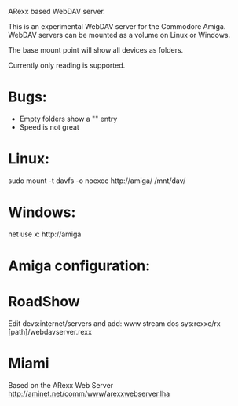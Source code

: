 ARexx based WebDAV server.

This is an experimental WebDAV server for the Commodore Amiga.
WebDAV servers can be mounted as a volume on Linux or Windows.

The base mount point will show all devices as folders.

Currently only reading is supported.

# Bugs:
- Empty folders show a "\" entry
- Speed is not great

# Linux:
sudo mount -t davfs -o noexec http://amiga/ /mnt/dav/

# Windows:
net use x: http://amiga

# Amiga configuration:

# RoadShow
Edit devs:internet/servers and add:
www stream dos sys:rexxc/rx [path]/webdavserver.rexx

# Miami


Based on the ARexx Web Server
http://aminet.net/comm/www/arexxwebserver.lha

